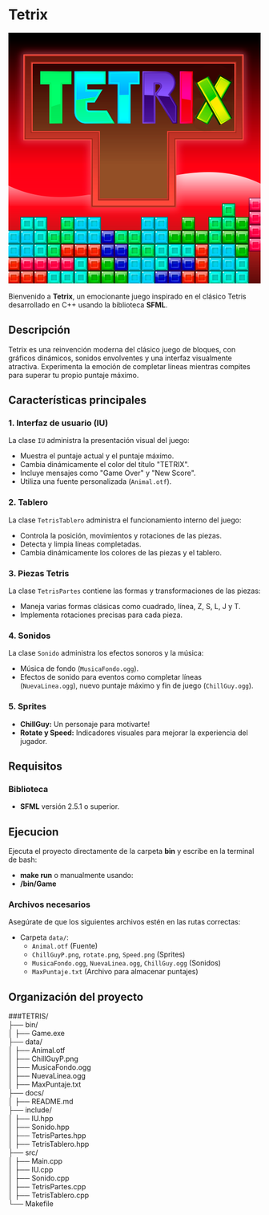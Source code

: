 # Tetrix

![Vista previa de Tetrix](docs/Tetrix.png)

Bienvenido a **Tetrix**, un emocionante juego inspirado en el clásico Tetris desarrollado en C++ usando la biblioteca **SFML**.

## Descripción

Tetrix es una reinvención moderna del clásico juego de bloques, con gráficos dinámicos, sonidos envolventes y una interfaz visualmente atractiva. Experimenta la emoción de completar líneas mientras compites para superar tu propio puntaje máximo.

## Características principales

### 1. **Interfaz de usuario (IU)**
La clase `IU` administra la presentación visual del juego:
- Muestra el puntaje actual y el puntaje máximo.
- Cambia dinámicamente el color del título "TETRIX".
- Incluye mensajes como "Game Over" y "New Score".
- Utiliza una fuente personalizada (`Animal.otf`).

### 2. **Tablero**
La clase `TetrisTablero` administra el funcionamiento interno del juego:
- Controla la posición, movimientos y rotaciones de las piezas.
- Detecta y limpia líneas completadas.
- Cambia dinámicamente los colores de las piezas y el tablero.

### 3. **Piezas Tetris**
La clase `TetrisPartes` contiene las formas y transformaciones de las piezas:
- Maneja varias formas clásicas como cuadrado, línea, Z, S, L, J y T.
- Implementa rotaciones precisas para cada pieza.

### 4. **Sonidos**
La clase `Sonido` administra los efectos sonoros y la música:
- Música de fondo (`MusicaFondo.ogg`).
- Efectos de sonido para eventos como completar líneas (`NuevaLinea.ogg`), nuevo puntaje máximo y fin de juego (`ChillGuy.ogg`).

### 5. **Sprites**
- **ChillGuy:** Un personaje para motivarte!
- **Rotate y Speed:** Indicadores visuales para mejorar la experiencia del jugador.

## Requisitos

### **Biblioteca**
- **SFML**  versión 2.5.1 o superior.
## **Ejecucion** 
Ejecuta el proyecto directamente de la carpeta **bin** y escribe en la terminal de bash:
- **make run**
o manualmente usando: 
- **/bin/Game**


### **Archivos necesarios**
Asegúrate de que los siguientes archivos estén en las rutas correctas:
- Carpeta `data/`:
  - `Animal.otf` (Fuente)
  - `ChillGuyP.png`, `rotate.png`, `Speed.png` (Sprites)
  - `MusicaFondo.ogg`, `NuevaLinea.ogg`, `ChillGuy.ogg` (Sonidos)
  - `MaxPuntaje.txt` (Archivo para almacenar puntajes)

## Organización del proyecto
###TETRIS/  
├── bin/  
│   ├── Game.exe                  
├── data/                
│   ├── Animal.otf  
│   ├── ChillGuyP.png  
│   ├── MusicaFondo.ogg  
│   ├── NuevaLinea.ogg  
│   ├── MaxPuntaje.txt  
├── docs/      
│   ├── README.md              
├── include/               
│   ├── IU.hpp  
│   ├── Sonido.hpp  
│   ├── TetrisPartes.hpp  
│   ├── TetrisTablero.hpp  
├── src/                   
│   ├── Main.cpp  
│   ├── IU.cpp  
│   ├── Sonido.cpp  
│   ├── TetrisPartes.cpp  
│   ├── TetrisTablero.cpp  
└── Makefile             